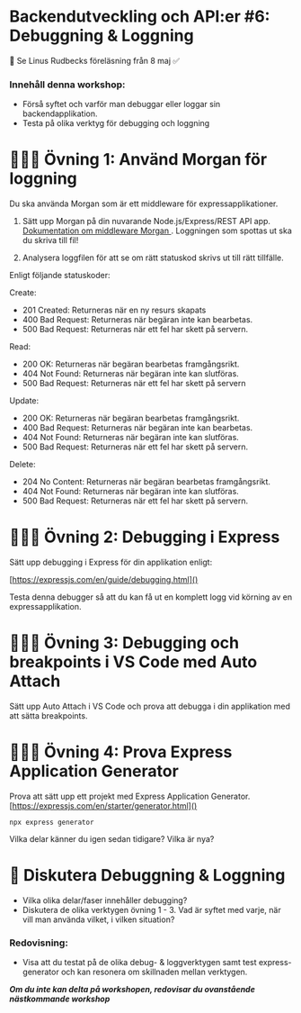 
# Backendutveckling och API:er #6: Debuggning & Loggning

👋 Se Linus Rudbecks föreläsning från 8 maj ✅ 


### Innehåll denna workshop:

* Förså syftet och varför man debuggar eller loggar sin backendapplikation. 
* Testa på olika verktyg för debugging och loggning 


# 👩🏽‍💻 Övning 1: Använd Morgan för loggning

Du ska använda Morgan som är ett middleware för expressapplikationer. 

1. Sätt upp Morgan på din nuvarande Node.js/Express/REST API app. [Dokumentation om middleware Morgan
](https://expressjs.com/en/resources/middleware/morgan.html). Loggningen som spottas ut ska du skriva till fil! 

2. Analysera loggfilen för att se om rätt statuskod skrivs ut till rätt tillfälle.

Enligt följande statuskoder: 

Create:

* 201 Created: Returneras när en ny resurs skapats
* 400 Bad Request: Returneras när begäran inte kan bearbetas.
* 500 Bad Request: Returneras när ett fel har skett på servern.

Read:

* 200 OK: Returneras när begäran bearbetas framgångsrikt.
* 404 Not Found: Returneras när begäran inte kan slutföras.
* 500 Bad Request: Returneras när ett fel har skett på servern

Update:

* 200 OK: Returneras när begäran bearbetas framgångsrikt.
* 400 Bad Request: Returneras när begäran inte kan bearbetas.
* 404 Not Found: Returneras när begäran inte kan slutföras.
* 500 Bad Request: Returneras när ett fel har skett på servern.

Delete:

*  204 No Content: Returneras när begäran bearbetas framgångsrikt.
* 404 Not Found: Returneras när begäran inte kan slutföras.
* 500 Bad Request: Returneras när ett fel har skett på servern.

# 👩🏽‍💻 Övning 2: Debugging i Express

Sätt upp debugging i Express för din applikation enligt:

[https://expressjs.com/en/guide/debugging.html]()

Testa denna debugger så att du kan få ut en komplett logg vid körning av en expressapplikation.


# 👩🏽‍💻 Övning 3: Debugging och breakpoints i VS Code med Auto Attach

Sätt upp Auto Attach i VS Code och prova att debugga i din applikation med att sätta breakpoints.

# 👩🏽‍💻 Övning 4: Prova Express Application Generator

Prova att sätt upp ett projekt med Express Application Generator. [https://expressjs.com/en/starter/generator.html]()

```npx express generator```

Vilka delar känner du igen sedan tidigare? Vilka är nya?


# 💬 Diskutera Debuggning & Loggning	

* Vilka olika delar/faser innehåller debugging?
* Diskutera de olika verktygen övning 1 - 3. Vad är syftet med varje, när vill man använda vilket, i vilken situation?


### Redovisning:
* Visa att du testat på de olika debug- & loggverktygen samt test express-generator och kan resonera om skillnaden mellan verktygen.

***Om du inte kan delta på workshopen, redovisar du ovanstående nästkommande workshop***


